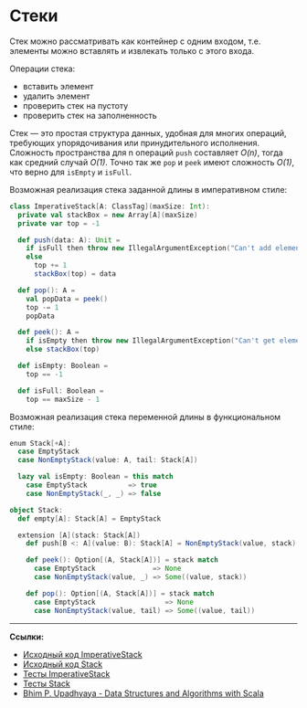 # Стеки

Стек можно рассматривать как контейнер с одним входом, т.е. элементы можно вставлять и извлекать только с этого входа. 

Операции стека: 

- вставить элемент
- удалить элемент 
- проверить стек на пустоту
- проверить стек на заполненность

Стек — это простая структура данных, удобная для многих операций, требующих упорядочивания или принудительного исполнения. 
Сложность пространства для n операций `push` составляет _O(n)_, тогда как средний случай _O(1)_. 
Точно так же `pop` и `peek` имеют сложность _O(1)_, что верно для `isEmpty` и `isFull`.

Возможная реализация стека заданной длины в императивном стиле:

```scala
class ImperativeStack[A: ClassTag](maxSize: Int):
  private val stackBox = new Array[A](maxSize)
  private var top = -1

  def push(data: A): Unit =
    if isFull then throw new IllegalArgumentException("Can't add element to full stack")
    else
      top += 1
      stackBox(top) = data

  def pop(): A =
    val popData = peek()
    top -= 1
    popData

  def peek(): A =
    if isEmpty then throw new IllegalArgumentException("Can't get element to empty stack")
    else stackBox(top)

  def isEmpty: Boolean =
    top == -1

  def isFull: Boolean =
    top == maxSize - 1
```

Возможная реализация стека переменной длины в функциональном стиле:

```scala
enum Stack[+A]:
  case EmptyStack
  case NonEmptyStack(value: A, tail: Stack[A])

  lazy val isEmpty: Boolean = this match
    case EmptyStack          => true
    case NonEmptyStack(_, _) => false

object Stack:
  def empty[A]: Stack[A] = EmptyStack

  extension [A](stack: Stack[A])
    def push[B <: A](value: B): Stack[A] = NonEmptyStack(value, stack)

    def peek(): Option[(A, Stack[A])] = stack match
      case EmptyStack              => None
      case NonEmptyStack(value, _) => Some((value, stack))

    def pop(): Option[(A, Stack[A])] = stack match
      case EmptyStack                 => None
      case NonEmptyStack(value, tail) => Some((value, tail))
```


---

**Ссылки:**

- [Исходный код ImperativeStack](https://gitflic.ru/project/artemkorsakov/scalabook/blob?file=examples%2Fsrc%2Fmain%2Fscala%2Falgorithms%2Fstructures%2FImperativeStack.scala&plain=1)
- [Исходный код Stack](https://gitflic.ru/project/artemkorsakov/scalabook/blob?file=examples%2Fsrc%2Fmain%2Fscala%2Falgorithms%2Fstructures%2FStack.scala&plain=1)
- [Тесты ImperativeStack](https://gitflic.ru/project/artemkorsakov/scalabook/blob?file=examples%2Fsrc%2Ftest%2Fscala%2Falgorithms%2Fstructures%2FImperativeStackSuite.scala&plain=1)
- [Тесты Stack](https://gitflic.ru/project/artemkorsakov/scalabook/blob?file=examples%2Fsrc%2Ftest%2Fscala%2Falgorithms%2Fstructures%2FStackSuite.scala&plain=1)
- [Bhim P. Upadhyaya - Data Structures and Algorithms with Scala](https://link.springer.com/book/10.1007/978-3-030-12561-5)
